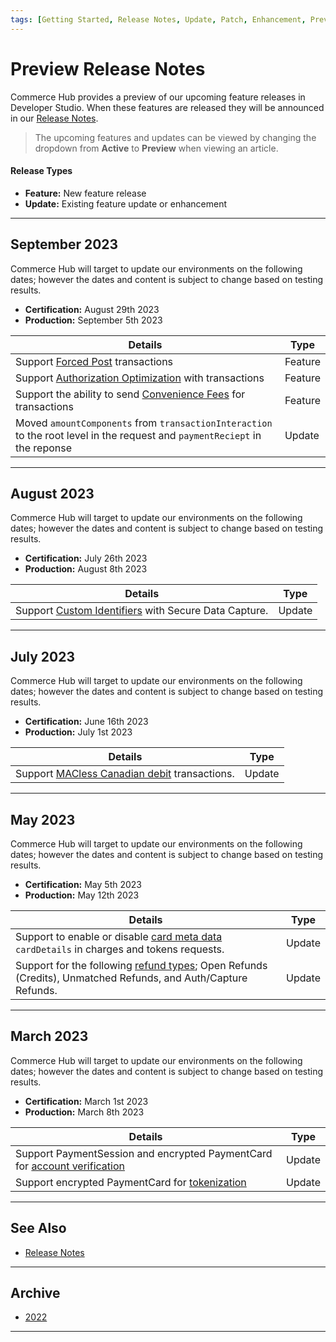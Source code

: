 ```yaml
---
tags: [Getting Started, Release Notes, Update, Patch, Enhancement, Preview]
---
```


# Preview Release Notes

Commerce Hub provides a preview of our upcoming feature releases in Developer Studio. When these features are released they will be announced in our [Release Notes](?path=docs/Release-Notes-Alerts/Release-Notes.md).

<!-- theme: info -->
> The upcoming features and updates can be viewed by changing the dropdown from **Active** to **Preview** when viewing an article.

#### Release Types

- **Feature:** New feature release
- **Update:** Existing feature update or enhancement

---

## September 2023

Commerce Hub will target to update our environments on the following dates; however the dates and content is subject to change based on testing results.

- **Certification:** August 29th 2023
- **Production:** September 5th 2023

| Details | Type |
| ----- | ----- |
| Support [Forced Post](?path=docs/Resources/API-Documents/Payments/Forced.md) transactions | Feature |
| Support [Authorization Optimization](?path=docs/Resources/Guides/Authorizations/Auth-Optimization.md) with transactions | Feature |
| Support the ability to send [Convenience Fees](?path=docs/docs/Resources/Guides/Convenience-Fees.md) for transactions | Feature |
| Moved `amountComponents` from `transactionInteraction` to the root level in the request and `paymentReciept` in the reponse | Update | 

---

## August 2023

Commerce Hub will target to update our environments on the following dates; however the dates and content is subject to change based on testing results.

- **Certification:** July 26th 2023
- **Production:** August 8th 2023

| Details | Type |
| ----- | ----- |
| Support [Custom Identifiers](?path=docs/Resources/Guides/BYOID.md) with Secure Data Capture. | Update |

---

## July 2023

Commerce Hub will target to update our environments on the following dates; however the dates and content is subject to change based on testing results.

- **Certification:** June 16th 2023
- **Production:** July 1st 2023

| Details | Type |
| ----- | ----- |
| Support [MACless Canadian debit](?path=docs/Resources/Guides/Debit/Regional-Debit.md) transactions. | Update |

---

## May 2023

Commerce Hub will target to update our environments on the following dates; however the dates and content is subject to change based on testing results.

- **Certification:** May 5th 2023
- **Production:** May 12th 2023

| Details | Type |
| ----- | ----- |
| Support to enable or disable [card meta data](?path=docs/Resources/Master-Data/Card-Details.md) `cardDetails` in charges and tokens requests. | Update |
| Support for the following [refund types](?path=docs/Resources/API-Documents/Payments/Refund.md); Open Refunds (Credits), Unmatched Refunds, and Auth/Capture Refunds. | Update |

---

## March 2023

Commerce Hub will target to update our environments on the following dates; however the dates and content is subject to change based on testing results.

- **Certification:** March 1st 2023
- **Production:** March 8th 2023

| Details | Type |
| ----- | ----- |
| Support PaymentSession and encrypted PaymentCard for [account verification](?path=docs/Resources/API-Documents/Payments_VAS/Verification.md) | Update |
| Support encrypted PaymentCard for [tokenization](?path=docs/Resources/API-Documents/Payments_VAS/Payment-Token.md) | Update |

---

## See Also

- [Release Notes](?path=docs/Release-Notes-Alerts/Release-Notes.md)

---

## Archive

- [2022](?path=docs/Release-Notes-Alerts/PRN-2022.md)

---
